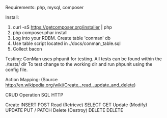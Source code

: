 Requirements:
php, mysql, composer

Install:
1) curl -sS https://getcomposer.org/installer | php
2) php composer.phar install
3) Log into your RDBM. Create table 'conman' db
4) Use table script located in ./docs/conman_table.sql
5) Collect bacon

Testing:
ConMan uses phpunit for testing. All tests can be found within the ./tests/ dir
To test change to the working dir and run phpunit using the config file.

Action Mapping:
(Source http://en.wikipedia.org/wiki/Create,_read,_update_and_delete)

CRUD Operation		SQL		HTTP

Create				INSERT	POST
Read (Retrieve)		SELECT	GET
Update (Modify)		UPDATE	PUT / PATCH
Delete (Destroy)	DELETE	DELETE